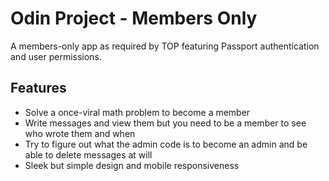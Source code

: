 # Odin Project - Members Only

A members-only app as required by TOP featuring Passport authentication and user permissions.

## Features

- Solve a once-viral math problem to become a member
- Write messages and view them but you need to be a member to see who wrote them and when
- Try to figure out what the admin code is to become an admin and be able to delete messages at will
- Sleek but simple design and mobile responsiveness
